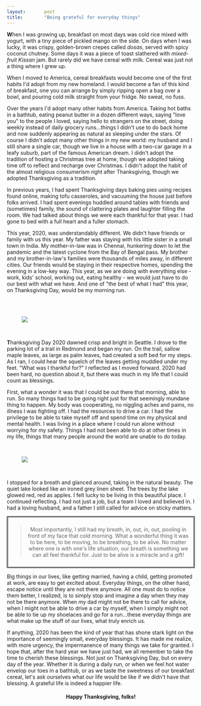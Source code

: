 ```yaml
---
layout:       post
title:        "Being grateful for everyday things"
---
```

<div>
<p>
<b>W</b>hen I was growing up, breakfast on most days was cold rice mixed with yogurt, 
with a tiny piece of pickled mango on the side. On days when I was
    lucky, it was crispy, golden-brown crepes called <em>dosas</em>, served with
    spicy coconut chutney. Some days it was a piece of toast slathered with <em>mixed-fruit Kissan</em> jam. 
But rarely did we have cereal with milk. Cereal was just not a thing where I grew up.
</p>
<p>
    When I moved to America, cereal breakfasts would become one of the first
    habits I'd adopt from my new homeland. I would become a fan of this
    kind of breakfast, one you can arrange by simply ripping open a bag over a bowl,
    and pouring cold milk straight from your fridge. No sweat, no fuss.
</p>
<p>
    Over the years I'd adopt many other habits from America. Taking hot
    baths in a bathtub, eating peanut butter in a dozen different ways, saying
    "love you" to the people I loved, saying hello to strangers on the street,
    doing weekly instead of daily grocery runs...things I didn't use to do back
    home and now suddenly appearing as natural as sleeping under the stars. Of
    course I didn't adopt many other things in my new world: my husband and I
    still share a single car, though we live in a house with a two-car garage
    in a leafy suburb, part of the famous American dream. I didn't adopt the
    tradition of hosting a Christmas tree at home, though we adopted taking
    time off to reflect and recharge over Christmas. I didn't adopt the habit
    of the almost religious consumerism right after Thanksgiving, though we adopted Thanksgiving as a tradition.
    <br/>
</p>
<p>
    In previous years, I had spent Thanksgiving days baking pies using recipes
    found online, making tofu casseroles, and vacuuming the house just before
    folks arrived. I had spent evenings huddled around tables with friends and
    (sometimes) family, the sound of clattering plates and laughter filling the room. 
    We had talked about things we were each thankful for that year. I had gone to bed
    with a full heart and a fuller stomach.
    <br/>
</p>
<p>
    This year, 2020, was understandably different. We didn't have friends or
    family with us this year. My father was staying with his little sister in a
    small town in India. My mother-in-law was in Chennai, hunkering down to let
    the pandemic and the latest cyclone from the Bay of Bengal pass. My brother
    and my brother-in-law's families were thousands of miles away, in different
    cities. Our friends would be staying in their respective homes, spending
    the evening in a low-key way. This year, as we are doing with everything
    else - work, kids' school, working out, eating healthy - we would just have to do our best
    with what we have. And one of "the best of what I had" this year,
    on Thanksgiving Day, would be my morning run.
</p>
<br/>
<br/>
<figure>
<img src="https://thisisrajiraj.github.io/posts/images/running.jpg"
style="max-width: 50%;max-height: 50%; "/>
</figure>
<br/>
<p>
    <b>T</b>hanksgiving Day 2020 dawned crisp and bright in Seattle. I drove to the
    parking lot of a trail in Redmond and began my run. On the trail, sallow
    maple leaves, as large as palm leaves, had created a soft bed for my steps. As I 
    ran, I could hear the squelch of the leaves getting muddled under my feet.
    "What was I thankful for?" I reflected as I moved forward. 2020 had been hard, no question
    about it, but there was much in my life that I could count as blessings.
</p>
<p>
    First, what a wonder it was that I could be out there that morning, able to
    run. So many things had to be going right just for that
    seemingly mundane thing to happen. My body was cooperating, no niggling
    aches and pains, no illness I was fighting off. I had the resources to
    drive a car. I had the privilege to be able to take myself off and spend
    time on my physical and mental health. I was living in a place where I
    could run alone without worrying for my safety. Things I had not been able
    to do at other times in my life, things that many people around the
    world are unable to do today.
</p>

<br/>
<figure>
    <img src="https://thisisrajiraj.github.io/posts/images/lake2.jpg"
    style="max-width: 60%;max-height: 60%;"/>
    </figure>
    <br/>
<p>
    I stopped for a breath and glanced around, taking in the natural beauty.
    The quiet lake looked like an ironed grey linen sheet. The trees by the lake
    glowed red, red as apples. I felt lucky to be living in this beautiful
    place. I continued reflecting. I had not just a job, but a team I loved and
    believed in. I had a loving husband, and a father I still called for advice
    on sticky matters. 
</p>  
    
<p>    
    <div align="center" style="border-style:double;border-color:black;padding:10px">
        <blockquote>
            Most importantly, I still had my breath, in, out, in,
            out, pooling in front of my face that cold morning. What a wonderful thing it was to be here,
            to be moving, to be breathing, to be alive. No matter where one is with
            one's life situation, our breath is something we can all feel
            thankful for. Just to be alive is a miracle and a gift!
        </blockquote>
    </div>
        
</p>
<p>
    Big things in our lives, like getting married, having a child, getting
    promoted at work, are easy to get excited about. Everyday things, on the
    other hand, escape notice until they are not there anymore. All one must do
    to notice them better, I realized, is to simply stop and imagine a day when they may not
    be there anymore. When my dad might not be there to call for advice, when I
    might not be able to drive a car by myself, when I simply might
    not be able to tie up my shoelaces and go for a run…these everyday things 
    are what make up the stuff of our lives, what truly enrich
    us.
</p>
<p>
    If anything, 2020 has been the kind of year that has shone stark light 
    on the importance of seemingly small, 
    everyday blessings. It has made me realize, with more urgency, the impermanence of 
    many things we take for granted. I hope that, after the hard year we have just had, 
    we all remember to take
    the time to cherish these blessings. Not just on Thanksgiving Day, but
    on every day of the year. Whether it is during a daily run, or when we feel
    hot water envelop our toes in a bathtub, or as we
    taste the sweetness of our breakfast cereal, let's ask ourselves what our life would be 
    like if we didn't have that blessing. A grateful life is indeed a happier life. 
</p>
<p><div align="center"><h4>Happy Thanksgiving, folks!</h4></div></p>
</div>